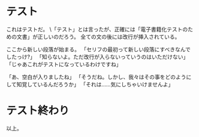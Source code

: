 # テスト
これはテストだ。
\「テスト」とは言ったが、正確には「電子書籍化テストのための文書」が正しいのだろう。
全ての文の後には改行が挿入されている。

ここから新しい段落が始まる。
「セリフの最初って新しい段落にすべきなんでしたっけ?」
「知らないよ。ただ改行が入らないっていうのはいただけない」
「じゃあこれがテストになっているわけですね」


「あ、空白が入りましたね」
「そうだね。しかし、我々はその事をどのようにして知覚しているんだろうか」
「それは……気にしちゃいけませんよ」

# テスト終わり
以上。